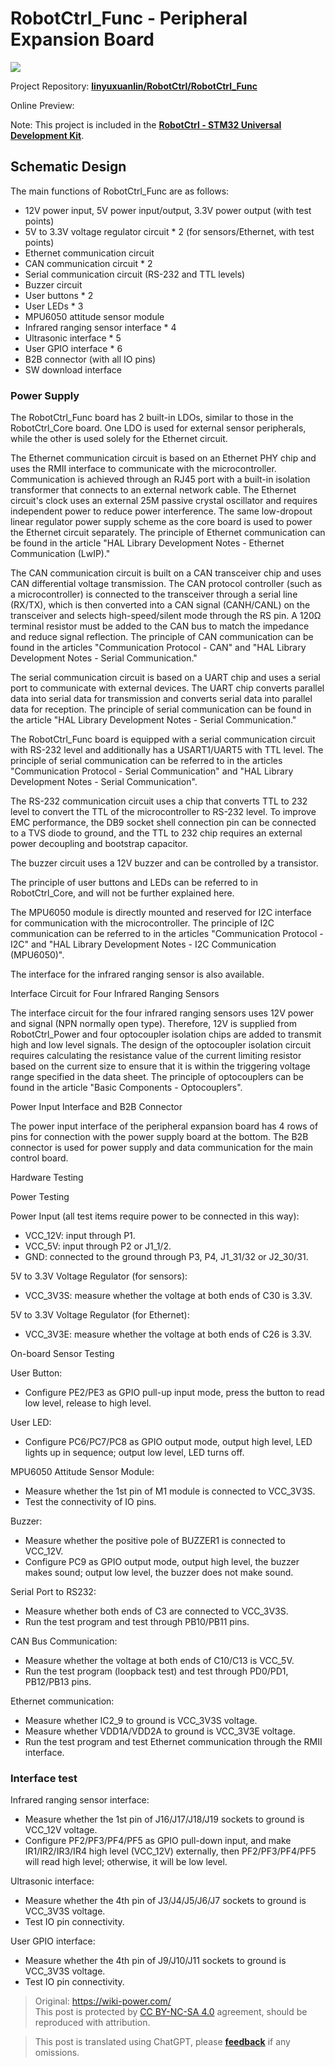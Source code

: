 # RobotCtrl_Func - Peripheral Expansion Board

![](https://wiki-media-1253965369.cos.ap-guangzhou.myqcloud.com/img/20220527113505.png)

Project Repository: [**linyuxuanlin/RobotCtrl/RobotCtrl_Func**](https://github.com/linyuxuanlin/RobotCtrl/tree/main/RobotCtrl_MultiBoard_Project/RobotCtrl_Func)

Online Preview:

<div class="altium-iframe-viewer">
  <div
    class="altium-ecad-viewer"
    data-project-src="https://github.com/linyuxuanlin/RobotCtrl/raw/main/RobotCtrl_MultiBoard_Project/RobotCtrl_Func_V0.8B.zip"
  ></div>
</div>

Note: This project is included in the [**RobotCtrl - STM32 Universal Development Kit**](https://wiki-power.com/RobotCtrl-STM32%E9%80%9A%E7%94%A8%E5%BC%80%E5%8F%91%E5%A5%97%E4%BB%B6).

## Schematic Design

The main functions of RobotCtrl_Func are as follows:

- 12V power input, 5V power input/output, 3.3V power output (with test points)
- 5V to 3.3V voltage regulator circuit * 2 (for sensors/Ethernet, with test points)
- Ethernet communication circuit
- CAN communication circuit * 2
- Serial communication circuit (RS-232 and TTL levels)
- Buzzer circuit
- User buttons * 2
- User LEDs * 3
- MPU6050 attitude sensor module
- Infrared ranging sensor interface * 4
- Ultrasonic interface * 5
- User GPIO interface * 6
- B2B connector (with all IO pins)
- SW download interface

### Power Supply

The RobotCtrl_Func board has 2 built-in LDOs, similar to those in the RobotCtrl_Core board. One LDO is used for external sensor peripherals, while the other is used solely for the Ethernet circuit.

The Ethernet communication circuit is based on an Ethernet PHY chip and uses the RMII interface to communicate with the microcontroller. Communication is achieved through an RJ45 port with a built-in isolation transformer that connects to an external network cable. The Ethernet circuit's clock uses an external 25M passive crystal oscillator and requires independent power to reduce power interference. The same low-dropout linear regulator power supply scheme as the core board is used to power the Ethernet circuit separately. The principle of Ethernet communication can be found in the article "HAL Library Development Notes - Ethernet Communication (LwIP)."

The CAN communication circuit is built on a CAN transceiver chip and uses CAN differential voltage transmission. The CAN protocol controller (such as a microcontroller) is connected to the transceiver through a serial line (RX/TX), which is then converted into a CAN signal (CANH/CANL) on the transceiver and selects high-speed/silent mode through the RS pin. A 120Ω terminal resistor must be added to the CAN bus to match the impedance and reduce signal reflection. The principle of CAN communication can be found in the articles "Communication Protocol - CAN" and "HAL Library Development Notes - Serial Communication."

The serial communication circuit is based on a UART chip and uses a serial port to communicate with external devices. The UART chip converts parallel data into serial data for transmission and converts serial data into parallel data for reception. The principle of serial communication can be found in the article "HAL Library Development Notes - Serial Communication."

The RobotCtrl_Func board is equipped with a serial communication circuit with RS-232 level and additionally has a USART1/UART5 with TTL level. The principle of serial communication can be referred to in the articles "Communication Protocol - Serial Communication" and "HAL Library Development Notes - Serial Communication".

The RS-232 communication circuit uses a chip that converts TTL to 232 level to convert the TTL of the microcontroller to RS-232 level. To improve EMC performance, the DB9 socket shell connection pin can be connected to a TVS diode to ground, and the TTL to 232 chip requires an external power decoupling and bootstrap capacitor.

The buzzer circuit uses a 12V buzzer and can be controlled by a transistor.

The principle of user buttons and LEDs can be referred to in RobotCtrl_Core, and will not be further explained here.

The MPU6050 module is directly mounted and reserved for I2C interface for communication with the microcontroller. The principle of I2C communication can be referred to in the articles "Communication Protocol - I2C" and "HAL Library Development Notes - I2C Communication (MPU6050)".

The interface for the infrared ranging sensor is also available.

Interface Circuit for Four Infrared Ranging Sensors

The interface circuit for the four infrared ranging sensors uses 12V power and signal (NPN normally open type). Therefore, 12V is supplied from RobotCtrl_Power and four optocoupler isolation chips are added to transmit high and low level signals. The design of the optocoupler isolation circuit requires calculating the resistance value of the current limiting resistor based on the current size to ensure that it is within the triggering voltage range specified in the data sheet. The principle of optocouplers can be found in the article "Basic Components - Optocouplers".

Power Input Interface and B2B Connector

The power input interface of the peripheral expansion board has 4 rows of pins for connection with the power supply board at the bottom. The B2B connector is used for power supply and data communication for the main control board.

Hardware Testing

Power Testing

Power Input (all test items require power to be connected in this way):

- VCC_12V: input through P1.
- VCC_5V: input through P2 or J1_1/2.
- GND: connected to the ground through P3, P4, J1_31/32 or J2_30/31.

5V to 3.3V Voltage Regulator (for sensors):

- VCC_3V3S: measure whether the voltage at both ends of C30 is 3.3V.

5V to 3.3V Voltage Regulator (for Ethernet):

- VCC_3V3E: measure whether the voltage at both ends of C26 is 3.3V.

On-board Sensor Testing

User Button:

- Configure PE2/PE3 as GPIO pull-up input mode, press the button to read low level, release to high level.

User LED:

- Configure PC6/PC7/PC8 as GPIO output mode, output high level, LED lights up in sequence; output low level, LED turns off.

MPU6050 Attitude Sensor Module:

- Measure whether the 1st pin of M1 module is connected to VCC_3V3S.
- Test the connectivity of IO pins.

Buzzer:

- Measure whether the positive pole of BUZZER1 is connected to VCC_12V.
- Configure PC9 as GPIO output mode, output high level, the buzzer makes sound; output low level, the buzzer does not make sound.

Serial Port to RS232:

- Measure whether both ends of C3 are connected to VCC_3V3S.
- Run the test program and test through PB10/PB11 pins.

CAN Bus Communication:

- Measure whether the voltage at both ends of C10/C13 is VCC_5V.
- Run the test program (loopback test) and test through PD0/PD1, PB12/PB13 pins.

Ethernet communication:

- Measure whether IC2_9 to ground is VCC_3V3S voltage.
- Measure whether VDD1A/VDD2A to ground is VCC_3V3E voltage.
- Run the test program and test Ethernet communication through the RMII interface.

### Interface test

Infrared ranging sensor interface:

- Measure whether the 1st pin of J16/J17/J18/J19 sockets to ground is VCC_12V voltage.
- Configure PF2/PF3/PF4/PF5 as GPIO pull-down input, and make IR1/IR2/IR3/IR4 high level (VCC_12V) externally, then PF2/PF3/PF4/PF5 will read high level; otherwise, it will be low level.

Ultrasonic interface:

- Measure whether the 4th pin of J3/J4/J5/J6/J7 sockets to ground is VCC_3V3S voltage.
- Test IO pin connectivity.

User GPIO interface:

- Measure whether the 4th pin of J9/J10/J11 sockets to ground is VCC_3V3S voltage.
- Test IO pin connectivity.

> Original: <https://wiki-power.com/>  
> This post is protected by [CC BY-NC-SA 4.0](https://creativecommons.org/licenses/by/4.0/deed.en) agreement, should be reproduced with attribution.

> This post is translated using ChatGPT, please [**feedback**](https://github.com/linyuxuanlin/Wiki_MkDocs/issues/new) if any omissions.